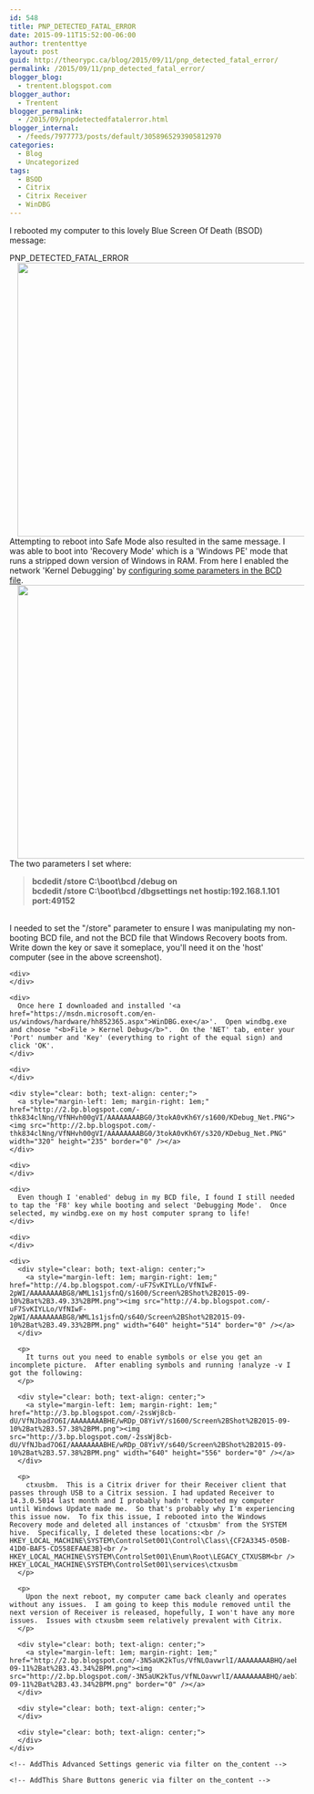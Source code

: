 ```yaml
---
id: 548
title: PNP_DETECTED_FATAL_ERROR
date: 2015-09-11T15:52:00-06:00
author: trententtye
layout: post
guid: http://theorypc.ca/blog/2015/09/11/pnp_detected_fatal_error/
permalink: /2015/09/11/pnp_detected_fatal_error/
blogger_blog:
  - trentent.blogspot.com
blogger_author:
  - Trentent
blogger_permalink:
  - /2015/09/pnpdetectedfatalerror.html
blogger_internal:
  - /feeds/7977773/posts/default/3058965293905812970
categories:
  - Blog
  - Uncategorized
tags:
  - BSOD
  - Citrix
  - Citrix Receiver
  - WinDBG
---
```

I rebooted my computer to this lovely Blue Screen Of Death (BSOD) message:

<div>
</div>

<div>
  PNP_DETECTED_FATAL_ERROR
</div>

<div>
</div>

<div style="clear: both; text-align: center;">
  <a style="margin-left: 1em; margin-right: 1em;" href="http://2.bp.blogspot.com/-A-_Te5TZlf0/VfNEsHpCiaI/AAAAAAAABGg/QKa7x9e2gUQ/s1600/IMG_7978.JPG"><img src="http://2.bp.blogspot.com/-A-_Te5TZlf0/VfNEsHpCiaI/AAAAAAAABGg/QKa7x9e2gUQ/s640/IMG_7978.JPG" width="640" height="480" border="0" /></a>
</div>

<div>
</div>

<div>
  Attempting to reboot into Safe Mode also resulted in the same message.  I was able to boot into 'Recovery Mode' which is a 'Windows PE' mode that runs a stripped down version of Windows in RAM.  From here I enabled the network 'Kernel Debugging' by <a href="https://msdn.microsoft.com/en-us/library/windows/hardware/hh439346(v=vs.85).aspx">configuring some parameters in the BCD file</a>.
</div>

<div>
</div>

<div style="clear: both; text-align: center;">
  <a style="margin-left: 1em; margin-right: 1em;" href="http://3.bp.blogspot.com/-Mx90o8S3Hx4/VfNFNVdw29I/AAAAAAAABGo/ENxCuYqMw80/s1600/IMG_7976.JPG"><img src="http://3.bp.blogspot.com/-Mx90o8S3Hx4/VfNFNVdw29I/AAAAAAAABGo/ENxCuYqMw80/s640/IMG_7976.JPG" width="640" height="480" border="0" /></a>
</div>

<div>
</div>

<div>
  The two parameters I set where:
</div>

<div>
</div>

> **bcdedit /store C:\boot\bcd /debug on  
> bcdedit /store C:\boot\bcd /dbgsettings net hostip:192.168.1.101 port:49152**

<div>
  <p>
    <strong><i><br /> </i></strong>I needed to set the "/store" parameter to ensure I was manipulating my non-booting BCD file, and not the BCD file that Windows Recovery boots from.  Write down the key or save it someplace, you'll need it on the 'host' computer (see in the above screenshot).</div> 
    
    <div>
    </div>
    
    <div>
      Once here I downloaded and installed '<a href="https://msdn.microsoft.com/en-us/windows/hardware/hh852365.aspx">WinDBG.exe</a>'.  Open windbg.exe and choose "<b>File > Kernel Debug</b>".  On the 'NET' tab, enter your 'Port' number and 'Key' (everything to right of the equal sign) and click 'OK'.
    </div>
    
    <div>
    </div>
    
    <div style="clear: both; text-align: center;">
      <a style="margin-left: 1em; margin-right: 1em;" href="http://2.bp.blogspot.com/-thk834clNng/VfNHvh00gVI/AAAAAAAABG0/3tokA0vKh6Y/s1600/KDebug_Net.PNG"><img src="http://2.bp.blogspot.com/-thk834clNng/VfNHvh00gVI/AAAAAAAABG0/3tokA0vKh6Y/s320/KDebug_Net.PNG" width="320" height="235" border="0" /></a>
    </div>
    
    <div>
    </div>
    
    <div>
      Even though I 'enabled' debug in my BCD file, I found I still needed to tap the 'F8' key while booting and select 'Debugging Mode'.  Once selected, my windbg.exe on my host computer sprang to life!
    </div>
    
    <div>
    </div>
    
    <div>
      <div style="clear: both; text-align: center;">
        <a style="margin-left: 1em; margin-right: 1em;" href="http://4.bp.blogspot.com/-uF7SvKIYLLo/VfNIwF-2pWI/AAAAAAAABG8/WML1s1jsfnQ/s1600/Screen%2BShot%2B2015-09-10%2Bat%2B3.49.33%2BPM.png"><img src="http://4.bp.blogspot.com/-uF7SvKIYLLo/VfNIwF-2pWI/AAAAAAAABG8/WML1s1jsfnQ/s640/Screen%2BShot%2B2015-09-10%2Bat%2B3.49.33%2BPM.png" width="640" height="514" border="0" /></a>
      </div>
      
      <p>
        It turns out you need to enable symbols or else you get an incomplete picture.  After enabling symbols and running !analyze -v I got the following:
      </p>
      
      <div style="clear: both; text-align: center;">
        <a style="margin-left: 1em; margin-right: 1em;" href="http://3.bp.blogspot.com/-2ssWj8cb-dU/VfNJbad7O6I/AAAAAAAABHE/wRDp_O8YivY/s1600/Screen%2BShot%2B2015-09-10%2Bat%2B3.57.38%2BPM.png"><img src="http://3.bp.blogspot.com/-2ssWj8cb-dU/VfNJbad7O6I/AAAAAAAABHE/wRDp_O8YivY/s640/Screen%2BShot%2B2015-09-10%2Bat%2B3.57.38%2BPM.png" width="640" height="556" border="0" /></a>
      </div>
      
      <p>
        ctxusbm.  This is a Citrix driver for their Receiver client that passes through USB to a Citrix session. I had updated Receiver to 14.3.0.5014 last month and I probably hadn't rebooted my computer until Windows Update made me.  So that's probably why I'm experiencing this issue now.  To fix this issue, I rebooted into the Windows Recovery mode and deleted all instances of 'ctxusbm' from the SYSTEM hive.  Specifically, I deleted these locations:<br /> HKEY_LOCAL_MACHINE\SYSTEM\ControlSet001\Control\Class\{CF2A3345-050B-41D0-BAF5-CD558EFAAE3B}<br /> HKEY_LOCAL_MACHINE\SYSTEM\ControlSet001\Enum\Root\LEGACY_CTXUSBM<br /> HKEY_LOCAL_MACHINE\SYSTEM\ControlSet001\services\ctxusbm
      </p>
      
      <p>
        Upon the next reboot, my computer came back cleanly and operates without any issues.  I am going to keep this module removed until the next version of Receiver is released, hopefully, I won't have any more issues.  Issues with ctxusbm seem relatively prevalent with Citrix.
      </p>
      
      <div style="clear: both; text-align: center;">
        <a style="margin-left: 1em; margin-right: 1em;" href="http://2.bp.blogspot.com/-3N5aUK2kTus/VfNLOavwrlI/AAAAAAAABHQ/aeb7l_QniC8/s1600/Screen%2BShot%2B2015-09-11%2Bat%2B3.43.34%2BPM.png"><img src="http://2.bp.blogspot.com/-3N5aUK2kTus/VfNLOavwrlI/AAAAAAAABHQ/aeb7l_QniC8/s1600/Screen%2BShot%2B2015-09-11%2Bat%2B3.43.34%2BPM.png" border="0" /></a>
      </div>
      
      <div style="clear: both; text-align: center;">
      </div>
      
      <div style="clear: both; text-align: center;">
      </div>
    </div>
    
    <!-- AddThis Advanced Settings generic via filter on the_content -->
    
    <!-- AddThis Share Buttons generic via filter on the_content -->
